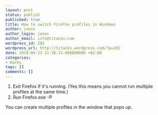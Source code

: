 ```yaml
---
layout: post
status: publish
published: true
title: How to switch Firefox profiles in Windows
author: janos
author_login: janos
author_email: info@titan2x.com
wordpress_id: 202
wordpress_url: http://titan2x.wordpress.com/?p=202
date: 2010-06-23 21:38:12.000000000 +02:00
categories:
- Hacks
tags: []
comments: []
---
```

<ol>
	<li>Exit Firefox if it's running. (Yes this means you cannot run multiple profiles at the same time.)</li>
	<li>Run Firefox.exe -P</li>
</ol>
You can create multiple profiles in the window that pops up.
